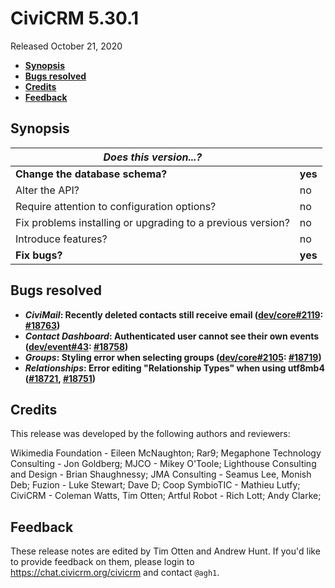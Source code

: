 # CiviCRM 5.30.1

Released October 21, 2020

- **[Synopsis](#synopsis)**
- **[Bugs resolved](#bugs)**
- **[Credits](#credits)**
- **[Feedback](#feedback)**

## <a name="synopsis"></a>Synopsis

| *Does this version...?*                                         |          |
| --------------------------------------------------------------- | -------- |
| **Change the database schema?**                                 | **yes**  |
| Alter the API?                                                  | no       |
| Require attention to configuration options?                     | no       |
| Fix problems installing or upgrading to a previous version?     | no       |
| Introduce features?                                             | no       |
| **Fix bugs?**                                                   | **yes**  |

## <a name="bugs"></a>Bugs resolved

* **_CiviMail_: Recently deleted contacts still receive email ([dev/core#2119](https://lab.civicrm.org/dev/core/-/issues/2119): [#18763](https://github.com/civicrm/civicrm-core/pull/18763))**
* **_Contact Dashboard_: Authenticated user cannot see their own events ([dev/event#43](https://lab.civicrm.org/dev/event/-/issues/43): [#18758](https://github.com/civicrm/civicrm-core/pull/18758))**
* **_Groups_: Styling error when selecting groups ([dev/core#2105](https://lab.civicrm.org/dev/core/-/issues/2105): [#18719](https://github.com/civicrm/civicrm-core/pull/18719))**
* **_Relationships_: Error editing "Relationship Types" when using utf8mb4 ([#18721](https://github.com/civicrm/civicrm-core/pull/18721), [#18751](https://github.com/civicrm/civicrm-core/pull/18751))**

## <a name="credits"></a>Credits

This release was developed by the following authors and reviewers:

Wikimedia Foundation - Eileen McNaughton; Rar9; Megaphone Technology Consulting - Jon
Goldberg; MJCO - Mikey O'Toole; Lighthouse Consulting and Design - Brian Shaughnessy; JMA
Consulting - Seamus Lee, Monish Deb; Fuzion - Luke Stewart; Dave D; Coop SymbioTIC -
Mathieu Lutfy; CiviCRM - Coleman Watts, Tim Otten; Artful Robot - Rich Lott; Andy Clarke;

## <a name="feedback"></a>Feedback

These release notes are edited by Tim Otten and Andrew Hunt.  If you'd like to
provide feedback on them, please login to https://chat.civicrm.org/civicrm and
contact `@agh1`.
